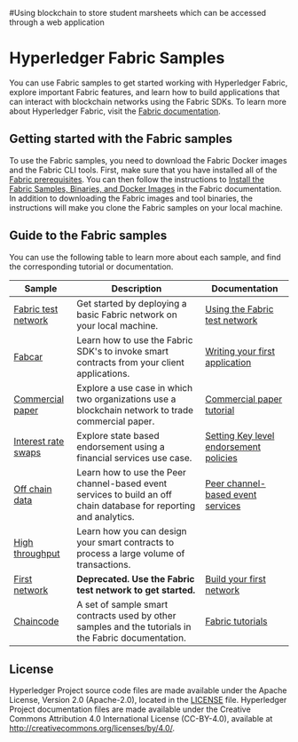 [//]: # (SPDX-License-Identifier: CC-BY-4.0)


#Using blockchain to store student marsheets which can be accessed through a web application

# Hyperledger Fabric Samples

You can use Fabric samples to get started working with Hyperledger Fabric, explore important Fabric features, and learn how to build applications that can interact with blockchain networks using the Fabric SDKs. To learn more about Hyperledger Fabric, visit the [Fabric documentation](https://hyperledger-fabric.readthedocs.io/en/master).

## Getting started with the Fabric samples

To use the Fabric samples, you need to download the Fabric Docker images and the Fabric CLI tools. First, make sure that you have installed all of the [Fabric prerequisites](https://hyperledger-fabric.readthedocs.io/en/master/prereqs.html). You can then follow the instructions to [Install the Fabric Samples, Binaries, and Docker Images](https://hyperledger-fabric.readthedocs.io/en/master/install.html) in the Fabric documentation. In addition to downloading the Fabric images and tool binaries, the instructions will make you clone the Fabric samples on your local machine.

## Guide to the Fabric samples

You can use the following table to learn more about each sample, and find the corresponding tutorial or documentation.

|  **Sample** | **Description** | **Documentation** |
| -------------|------------------------------|------------------|
| [Fabric test network](test-network) | Get started by deploying a basic Fabric network on your local machine. | [Using the Fabric test network](https://hyperledger-fabric.readthedocs.io/en/master/test_network.html) |
| [Fabcar](fabcar) | Learn how to use the Fabric SDK's to invoke smart contracts from your client applications. | [Writing your first application](https://hyperledger-fabric.readthedocs.io/en/master/write_first_app.html) |
| [Commercial paper](commercial-paper) | Explore a use case in which two organizations use a blockchain network to trade commercial paper. | [Commercial paper tutorial](https://hyperledger-fabric.readthedocs.io/en/master/tutorial/commercial_paper.html) |
| [Interest rate swaps](interest_rate_swaps) | Explore state based endorsement using a financial services use case. | [Setting Key level endorsement policies](https://hyperledger-fabric.readthedocs.io/en/master/endorsement-policies.html#setting-key-level-endorsement-policies) |
| [Off chain data](off_chain_data) | Learn how to use the Peer channel-based event services to build an off chain database for reporting and analytics. | [Peer channel-based event services](https://hyperledger-fabric.readthedocs.io/en/master/peer_event_services.html) |
| [High throughput](high-throughput) | Learn how you can design your smart contracts to process a large volume of transactions. | |
| [First network](first-network) | **Deprecated. Use the Fabric test network to get started.** | [Build your first network](https://hyperledger-fabric.readthedocs.io/en/master/build_network.html) |
| [Chaincode](chaincode) | A set of sample smart contracts used by other samples and the tutorials in the Fabric documentation. | [Fabric tutorials](https://hyperledger-fabric.readthedocs.io/en/master/tutorials.html) |

## License <a name="license"></a>

Hyperledger Project source code files are made available under the Apache
License, Version 2.0 (Apache-2.0), located in the [LICENSE](LICENSE) file.
Hyperledger Project documentation files are made available under the Creative
Commons Attribution 4.0 International License (CC-BY-4.0), available at http://creativecommons.org/licenses/by/4.0/.



